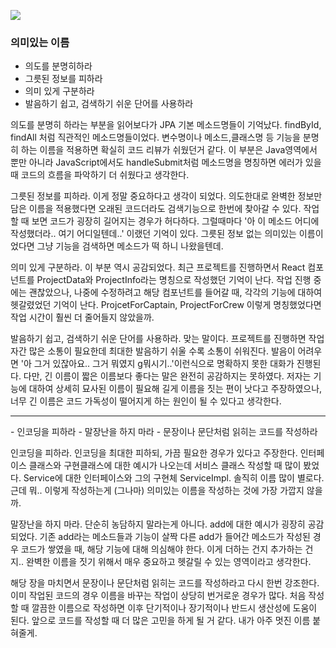 ![](https://velog.velcdn.com/images/codegod/post/fb8bc7b8-0725-4864-95eb-e245e084e127/image.png)
### 의미있는 이름

- 의도를 분명히하라
- 그릇된 정보를 피하라
- 의미 있게 구분하라
- 발음하기 쉽고, 검색하기 쉬운 단어를 사용하라

의도를 분명히 하라는 부분을 읽어보다가 JPA 기본 메소드명들이 기억났다. findById, findAll 처럼 직관적인 메소드명들이었다. 변수명이나 메소드,클래스명 등 기능을 분명히 하는 이름을 적용하면 확실히 코드 리뷰가 쉬웠던거 같다. 이 부분은 Java영역에서 뿐만 아니라 JavaScript에서도 handleSubmit처럼 메소드명을 명칭하면 에러가 있을 때 코드의 흐름을 파악하기 더 쉬웠다고 생각한다.

그릇된 정보를 피하라. 이게 정말 중요하다고 생각이 되었다. 의도한대로 완벽한 정보만 담은 이름을 적용했다면 오래된 코드더라도 검색기능으로 한번에 찾아갈 수 있다. 작업할 때 보면 코드가 굉장히 길어지는 경우가 허다하다. 그럴때마다 '아 이 메소드 어디에 작성했더라.. 여기 어디일텐데..' 이랬던 기억이 있다. 그릇된 정보 없는 의미있는 이름이었다면 그냥 기능을 검색하면 메소드가 떡 하니 나왔을텐데.

의미 있게 구분하라. 이 부분 역시 공감되었다. 최근 프로젝트를 진행하면서 React 컴포넌트를 ProjectData와 ProjectInfo라는 명칭으로 작성했던 기억이 난다. 작업 진행 중에는 괜찮았으나, 나중에 수정하려고 해당 컴포넌트를 들어갈 때, 각각의 기능에 대하여 헷갈렸었던 기억이 난다. ProjcetForCaptain, ProjectForCrew 이렇게 명칭했었다면 작업 시간이 훨씬 더 줄어들지 않았을까.

발음하기 쉽고, 검색하기 쉬운 단어를 사용하라. 맞는 말이다. 프로젝트를 진행하면 작업자간 많은 소통이 필요한데 최대한 발음하기 쉬울 수록 소통이 쉬워진다. 발음이 어려우면 '아 그거 있잖아요.. 그거 뭐였지 g뭐시기..'이런식으로 명확하지 못한 대화가 진행된다.
다만, 긴 이름이 짧은 이름보다 좋다는 말은 완전히 공감하지는 못하였다. 저자는 기능에 대하여 상세히 묘사된 이름이 필요해 길게 이름을 짓는 편이 낫다고 주장하였으나, 너무 긴 이름은 코드 가독성이 떨어지게 하는 원인이 될 수 있다고 생각한다.

 <hr/>
 - 인코딩을 피하라
 - 말장난을 하지 마라
 - 문장이나 문단처럼 읽히는 코드를 작성하라

인코딩을 피하라. 인코딩을 최대한 피하되, 가끔 필요한 경우가 있다고 주장한다. 인터페이스 클래스와 구현클래스에 대한 예시가 나오는데 서비스 클래스 작성할 때 많이 봤었다. Service에 대한 인터페이스와 그의 구현체 ServiceImpl. 솔직히 이름 많이 별로다. 근데 뭐.. 이렇게 작성하는게 (그나마) 의미있는 이름을 작성하는 것에 가장 가깝지 않을까.

말장난을 하지 마라. 단순히 농담하지 말라는게 아니다. add에 대한 예시가 굉장히 공감되었다. 기존 add라는 메소드들과 기능이 살짝 다른 add가 들어간 메소드가 작성된 경우 코드가 쌓였을 때, 해당 기능에 대해 의심해야 한다. 이게 더하는 건지 추가하는 건지.. 완벽한 이름을 짓기 위해서 매우 중요하고 헷갈릴 수 있는 영역이라고 생각한다.

해당 장을 마치면서 문장이나 문단처럼 읽히는 코드를 작성하라고 다시 한번 강조한다. 이미 작업된 코드의 경우 이름을 바꾸는 작업이 상당히 번거로운 경우가 많다. 처음 작성할 때 깔끔한 이름으로 작성하면 이후 단기적이나 장기적이나 반드시 생산성에 도움이 된다. 앞으로 코드를 작성할 때 더 많은 고민을 하게 될 거 같다. 내가 아주 멋진 이름 붙혀줄게.